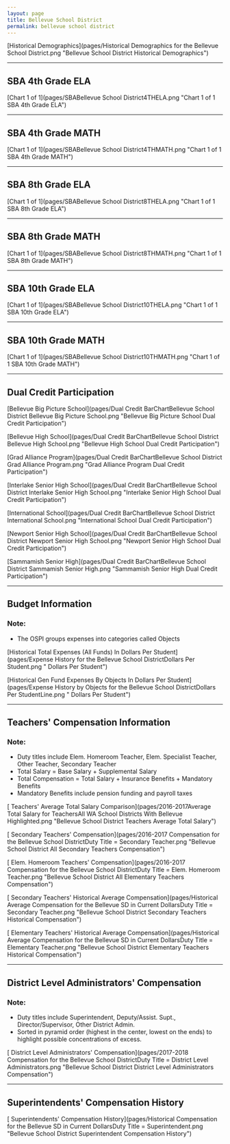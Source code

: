 ```yaml
---
layout: page
title: Bellevue School District
permalink: bellevue school district
---
```



[Historical Demographics](pages/Historical Demographics for the Bellevue School District.png "Bellevue School District Historical Demographics")

___

## SBA 4th Grade ELA

[Chart 1 of 1](pages/SBABellevue School District4THELA.png "Chart 1 of 1 SBA 4th Grade ELA")


___

## SBA 4th Grade MATH

[Chart 1 of 1](pages/SBABellevue School District4THMATH.png "Chart 1 of 1 SBA 4th Grade MATH")


___

## SBA 8th Grade ELA

[Chart 1 of 1](pages/SBABellevue School District8THELA.png "Chart 1 of 1 SBA 8th Grade ELA")


___

## SBA 8th Grade MATH

[Chart 1 of 1](pages/SBABellevue School District8THMATH.png "Chart 1 of 1 SBA 8th Grade MATH")


___

## SBA 10th Grade ELA

[Chart 1 of 1](pages/SBABellevue School District10THELA.png "Chart 1 of 1 SBA 10th Grade ELA")


___

## SBA 10th Grade MATH

[Chart 1 of 1](pages/SBABellevue School District10THMATH.png "Chart 1 of 1 SBA 10th Grade MATH")


___

## Dual Credit Participation

[Bellevue Big Picture School](pages/Dual Credit BarChartBellevue School District Bellevue Big Picture School.png "Bellevue Big Picture School Dual Credit Participation")

[Bellevue High School](pages/Dual Credit BarChartBellevue School District Bellevue High School.png "Bellevue High School Dual Credit Participation")

[Grad Alliance Program](pages/Dual Credit BarChartBellevue School District Grad Alliance Program.png "Grad Alliance Program Dual Credit Participation")

[Interlake Senior High School](pages/Dual Credit BarChartBellevue School District Interlake Senior High School.png "Interlake Senior High School Dual Credit Participation")

[International School](pages/Dual Credit BarChartBellevue School District International School.png "International School Dual Credit Participation")

[Newport Senior High School](pages/Dual Credit BarChartBellevue School District Newport Senior High School.png "Newport Senior High School Dual Credit Participation")

[Sammamish Senior High](pages/Dual Credit BarChartBellevue School District Sammamish Senior High.png "Sammamish Senior High Dual Credit Participation")


___

## Budget Information
### Note:
- The OSPI groups expenses into categories called Objects

[Historical Total Expenses (All Funds) In Dollars Per Student](pages/Expense History for the Bellevue School DistrictDollars Per Student.png " Dollars Per Student")

[Historical Gen Fund Expenses By Objects In Dollars Per Student](pages/Expense History by Objects for the Bellevue School DistrictDollars Per StudentLine.png " Dollars Per Student")


___

## Teachers' Compensation Information
### Note:
- Duty titles include Elem. Homeroom Teacher, Elem. Specialist Teacher, Other Teacher, Secondary Teacher
- Total Salary = Base Salary + Supplemental Salary
- Total Compensation = Total Salary + Insurance Benefits + Mandatory Benefits
- Mandatory Benefits include pension funding and payroll taxes

[ Teachers' Average Total Salary Comparison](pages/2016-2017Average Total Salary for TeachersAll WA School Districts With Bellevue Highlighted.png "Bellevue School District Teachers Average Total Salary")

[ Secondary Teachers' Compensation](pages/2016-2017 Compensation for the Bellevue School DistrictDuty Title = Secondary Teacher.png "Bellevue School District All Secondary Teachers Compensation")

[ Elem. Homeroom Teachers' Compensation](pages/2016-2017 Compensation for the Bellevue School DistrictDuty Title = Elem. Homeroom Teacher.png "Bellevue School District All Elementary Teachers Compensation")

[ Secondary Teachers' Historical Average Compensation](pages/Historical Average Compensation for the Bellevue SD in Current DollarsDuty Title = Secondary Teacher.png "Bellevue School District Secondary Teachers Historical Compensation")

[ Elementary Teachers' Historical Average Compensation](pages/Historical Average Compensation for the Bellevue SD in Current DollarsDuty Title = Elementary Teacher.png "Bellevue School District Elementary Teachers Historical Compensation")


___

## District Level Administrators' Compensation

### Note:
- Duty titles include Superintendent, Deputy/Assist. Supt., Director/Supervisor, Other District Admin.
- Sorted in pyramid order (highest in the center, lowest on the ends) to highlight possible concentrations of excess.

[ District Level Administrators' Compensation](pages/2017-2018 Compensation for the Bellevue School DistrictDuty Title = District Level Administrators.png "Bellevue School District District Level Administrators Compensation")


___

## Superintendents' Compensation History

[ Superintendents' Compensation History](pages/Historical Compensation for the Bellevue SD in Current DollarsDuty Title = Superintendent.png "Bellevue School District Superintendent Compensation History")

